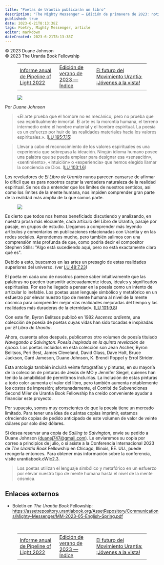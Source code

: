 ```yaml
---
title: "Poetas de Urantia publicarán un libro"
description: "The Mighty Messenger — Edición de primavera de 2023: noticias y opiniones para los lectores de El Libro de Urantia"
published: true
date: 2023-6-21T8:13:38Z
tags: Poetry, Mighty Messenger, article
editor: markdown
dateCreated: 2023-6-21T8:13:38Z
---
```


<p class="v-card v-sheet theme--light grey lighten-3 px-2">© 2023 Duane Johnson<br>© 2023 The Urantia Book Fellowship</p>
<figure class="table chapter-navigator">
  <table>
    <tbody>
      <tr>
        <td>
        <a href="/es/article/Geoff_Theiss/2022_Annual_Pipeline_of_Light_Report">
          <span class="mdi mdi-arrow-left-drop-circle"></span><span class="pl-2">Informe anual de Pipeline of Light 2022</span>
        </a>
        </td>
        <td>
        <a href="/es/index/articles_mighty_messenger#edición-de-verano-de-2023">
          <span class="mdi mdi-book-open-variant"></span><span class="pl-2">Edición de verano de 2023 — Índice</span>
        </a>
        </td>
        <td>
        <a href="/es/article/Mora_Franco/The_Future_of_the_Urantia_Movement">
          <span class="pr-2">El futuro del Movimiento Urantia: ¡Jóvenes a la vista!</span><span class="mdi mdi-arrow-right-drop-circle"></span>
        </a>
        </td>
      </tr>
    </tbody>
  </table>
</figure>



<figure id="Figure_1" class="image urantiapedia">
<img src="/image/article/The_Mighty_Messenger/2023_Spring/017.jpg">
</figure>

Por _Duane Johnson_

> «El arte prueba que el hombre no es mecánico, pero no prueba que sea espiritualmente inmortal. El arte es la morontia humana, el terreno intermedio entre el hombre material y el hombre espiritual. La poesía es un esfuerzo por huir de las realidades materiales hacia los valores espirituales.». (<a id="a43_208"></a>[LU 195:7.15](/es/The_Urantia_Book/195#p7_15))

> Llevar a cabo el reconocimiento de los valores espirituales es una experiencia que sobrepasa la ideación. Ningún idioma humano posee una palabra que se pueda emplear para designar esa «sensación», «sentimiento», «intuición» o «experiencia» que hemos elegido llamar la conciencia de Dios. (<a id="a45_280"></a>[LU 103:1.6](/es/The_Urantia_Book/103#p1_6))

Los reveladores de _El Libro de Urantia_ nunca parecen cansarse de afirmar lo difícil que es para nosotros captar la verdadera naturaleza de la realidad espiritual. Se nos da a entender que los límites de nuestros sentidos, así como los límites de la mente humana, nos impiden comprender gran parte de la realidad más amplia de la que somos parte.

<figure id="Figure_2" class="image urantiapedia estilo-imagen-alinear-derecha">
<img src="/image/article/The_Mighty_Messenger/2023_Spring/063.jpg">
</figure>

Es cierto que todos nos hemos beneficiado discutiendo y analizando, en nuestra prosa más elocuente, cada artículo del Libro de Urantia, pasaje por pasaje, en grupos de estudio. Llegamos a comprender más leyendo artículos y comentarios en publicaciones relacionadas con Urantia y en las redes sociales. Aprendemos mucho, pero también salimos con una comprensión más profunda de que, como podría decir el compositor Stephen Stills: "Algo está sucediendo aquí, pero no está exactamente claro qué es".

Debido a esto, buscamos en las artes un presagio de estas realidades superiores del universo. (ver <a id="a55_99"></a>[LU 48:7.23](/es/The_Urantia_Book/48#p7_23))

El poeta en cada uno de nosotros parece saber intuitivamente que las palabras no pueden transmitir adecuadamente ideas, ideales y significados espirituales. Por eso he llegado a pensar en la poesía como un intento de articular lo inefable. Los poetas usan lenguaje simbólico y metafórico en un esfuerzo por elevar nuestro tipo de mente humana al nivel de la mente cósmica para comprender mejor «las realidades mejoradas del tiempo y las realidades más duraderas de la eternidad». (<a id="a57_481"></a>[LU 101:9.8](/es/The_Urantia_Book/101#p9_8))

Con este fin, Byron Belitsos publicó en 1982 _Ascenso ardiente_, una colección de poesía de poetas cuyas vidas han sido tocadas e inspiradas por _El Libro de Urantia_.

Ahora, cuarenta años después, publicamos otro volumen de poesía titulado _Navegando a Salvington: Poesía inspirada en la quinta revelación de época_. Los poetas incluidos en esta colección son Jean Ascher, Byron Belitsos, Peri Best, James Cleveland, David Glass, Dave Holt, Bruce Jackson, Gard Jameson, Duane Johnson, K. Brendi Poppel y Errol Strider.

Esta antología también incluirá veinte fotografías y pinturas, en su mayoría de la colección de pinturas de Jesús de MO y Jennifer Siegel, quienes han tenido la amabilidad de permitirnos incluirlas. La inclusión de estas pinturas a todo color aumenta el valor del libro, pero también aumenta notablemente los costos de impresión; afortunadamente, el Comité de Subvenciones Second Miler de Urantia Book Fellowship ha creído conveniente ayudar a financiar este proyecto.

Por supuesto, somos muy conscientes de que la poesía tiene un mercado limitado. Para tener una idea de cuántas copias imprimir, estamos ofreciendo copias de pedido anticipado de este volumen de valor de veinte dólares por solo diez dólares.

Si desea reservar una copia de _Sailing to Salvington_, envíe su pedido a Duane Johnson (duanej747@gmail.com). Le enviaremos su copia por correo a principios de julio, o si asiste a la Conferencia Internacional 2023 de _The Urantia Book_ Fellowship en Chicago, Illinois, EE. UU., puede recogerla entonces. Para obtener más información sobre la conferencia, visite urantiabook.oWic2.3.

> Los poetas utilizan el lenguaje simbólico y metafórico en un esfuerzo por elevar nuestro tipo de mente humana hasta el nivel de la mente cósmica.

## Enlaces externos

* Boletín en _The Urantia Book_ Fellowship: https://assetrepository.urantiabook.org/AssetRepository/Communications/Mighty-Messenger/MM-2023-05-English-Spring.pdf

<br>



<figure class="table chapter-navigator">
  <table>
    <tbody>
      <tr>
        <td>
        <a href="/es/article/Geoff_Theiss/2022_Annual_Pipeline_of_Light_Report">
          <span class="mdi mdi-arrow-left-drop-circle"></span><span class="pl-2">Informe anual de Pipeline of Light 2022</span>
        </a>
        </td>
        <td>
        <a href="/es/index/articles_mighty_messenger#edición-de-verano-de-2023">
          <span class="mdi mdi-book-open-variant"></span><span class="pl-2">Edición de verano de 2023 — Índice</span>
        </a>
        </td>
        <td>
        <a href="/es/article/Mora_Franco/The_Future_of_the_Urantia_Movement">
          <span class="pr-2">El futuro del Movimiento Urantia: ¡Jóvenes a la vista!</span><span class="mdi mdi-arrow-right-drop-circle"></span>
        </a>
        </td>
      </tr>
    </tbody>
  </table>
</figure>
